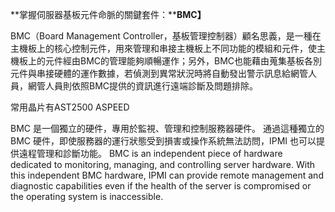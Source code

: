 **掌握伺服器基板元件命脈的關鍵套件：****BMC】**

BMC（Board Management Controller，基板管理控制器）顧名思義，是一種在主機板上的核心控制元件，用來管理和串接主機板上不同功能的模組和元件，使主機板上的元件經由BMC的管理能夠順暢運作；另外，BMC也能藉由蒐集基板各別元件與串接硬體的運作數據，若偵測到異常狀況時將自動發出警示訊息給網管人員，網管人員則依照BMC提供的資訊進行遠端診斷及問題排除。

常用晶片有AST2500 ASPEED


 BMC 是一個獨立的硬件，專用於監視、管理和控制服務器硬件。 通過這種獨立的 BMC 硬件，即使服務器的運行狀態受到損害或操作系統無法訪問，IPMI 也可以提供遠程管理和診斷功能。
BMC is an independent piece of hardware dedicated to monitoring, managing, and controlling server hardware. With this independent BMC hardware, IPMI can provide remote management and diagnostic capabilities even if the health of the server is compromised or the operating system is inaccessible.